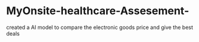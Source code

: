 # MyOnsite-healthcare-Assesement-
created a AI model to compare the electronic goods price and give the best deals
